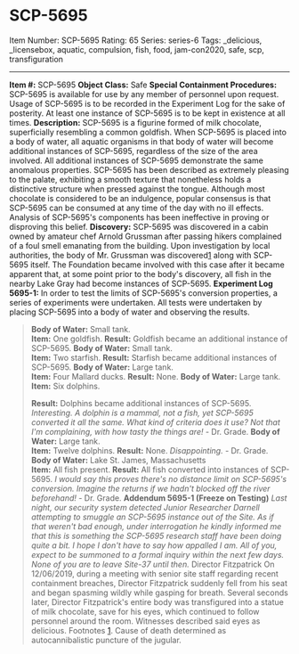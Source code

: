 # SCP-5695
Item Number: SCP-5695
Rating: 65
Series: series-6
Tags: _delicious, _licensebox, aquatic, compulsion, fish, food, jam-con2020, safe, scp, transfiguration

---

**Item #:** SCP-5695
**Object Class:** Safe
**Special Containment Procedures:** SCP-5695 is available for use by any member of personnel upon request. Usage of SCP-5695 is to be recorded in the Experiment Log for the sake of posterity. At least one instance of SCP-5695 is to be kept in existence at all times.
**Description:** SCP-5695 is a figurine formed of milk chocolate, superficially resembling a common goldfish. When SCP-5695 is placed into a body of water, all aquatic organisms in that body of water will become additional instances of SCP-5695, regardless of the size of the area involved. All additional instances of SCP-5695 demonstrate the same anomalous properties.
SCP-5695 has been described as extremely pleasing to the palate, exhibiting a smooth texture that nonetheless holds a distinctive structure when pressed against the tongue. Although most chocolate is considered to be an indulgence, popular consensus is that SCP-5695 can be consumed at any time of the day with no ill effects. Analysis of SCP-5695's components has been ineffective in proving or disproving this belief.
**Discovery:** SCP-5695 was discovered in a cabin owned by amateur chef Arnold Grussman after passing hikers complained of a foul smell emanating from the building. Upon investigation by local authorities, the body of Mr. Grussman was discovered[1](javascript:;) along with SCP-5695 itself.
The Foundation became involved with this case after it became apparent that, at some point prior to the body's discovery, all fish in the nearby Lake Gray had become instances of SCP-5695.
**Experiment Log 5695-1:**
In order to test the limits of SCP-5695's conversion properties, a series of experiments were undertaken. All tests were undertaken by placing SCP-5695 into a body of water and observing the results.
> **Body of Water:** Small tank.  
>  **Item:** One goldfish.
> **Result:** Goldfish became an additional instance of SCP-5695.
> **Body of Water:** Small tank.  
>  **Item:** Two starfish.
> **Result:** Starfish became additional instances of SCP-5695.
> **Body of Water:** Large tank.  
>  **Item:** Four Mallard ducks.
> **Result:** None.
> **Body of Water:** Large tank.  
>  **Item:** Six dolphins.  
>    
>  **Result:** Dolphins became additional instances of SCP-5695.
> _Interesting. A dolphin is a mammal, not a fish, yet SCP-5695 converted it all the same. What kind of criteria does it use? Not that I'm complaining, with how tasty the things are!_ \- Dr. Grade.
> **Body of Water:** Large tank.  
>  **Item:** Twelve dolphins.
> **Result:** None.
> _Disappointing._ \- Dr. Grade.
> **Body of Water:** Lake St. James, Massachusetts  
>  **Item:** All fish present.
> **Result:** All fish converted into instances of SCP-5695.
> _I would say this proves there's no distance limit on SCP-5695's conversion. Imagine the returns if we hadn't blocked off the river beforehand!_ \- Dr. Grade.
**Addendum 5695-1 (Freeze on Testing)**
> _Last night, our security system detected Junior Researcher Darnell attempting to smuggle an SCP-5695 instance out of the Site. As if that weren't bad enough, under interrogation he kindly informed me that this is something the SCP-5695 research staff have been doing quite a bit._
> _I hope I don't have to say how appalled I am. All of you, expect to be summoned to a formal inquiry within the next few days. None of you are to leave Site-37 until then._
> Director Fitzpatrick
On 12/06/2019, during a meeting with senior site staff regarding recent containment breaches, Director Fitzpatrick suddenly fell from his seat and began spasming wildly while gasping for breath.
Several seconds later, Director Fitzpatrick's entire body was transfigured into a statue of milk chocolate, save for his eyes, which continued to follow personnel around the room. Witnesses described said eyes as delicious.
Footnotes
[1](javascript:;). Cause of death determined as autocannibalistic puncture of the jugular.